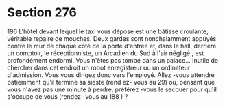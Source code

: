 # Section 276

196
L'hôtel devant lequel le taxi vous dépose est une bâtisse
croulante, véritable repaire de mouches. Deux gardes sont
nonchalamment appuyés contre le mur de chaque côté de la
porte d'entrée et, dans le hall, derrière un comptoir, le
réceptionniste, un Arcadien du Sud à l'air négligé , est
profondément endormi. Vous n'êtes pas tombé dans un palace...
Inutile de chercher dans cet endroit un robot enregistreur ou un
ordinateur d'admission. Vous vous dirigez donc vers l'employé.
Allez -vous attendre patiemment qu'il termine sa sieste (rend ez-
vous au 29) ou, pensant que vous n'avez pas une minute à
perdre, préférez -vous le secouer pour qu'il s'occupe de vous
(rendez -vous au 188 ) ?